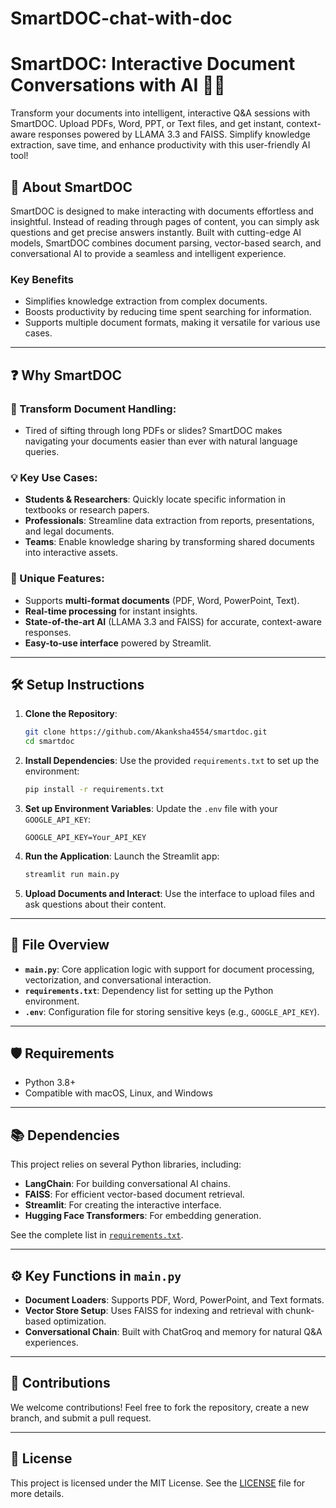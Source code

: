 # SmartDOC-chat-with-doc
# SmartDOC: Interactive Document Conversations with AI 📄💬
Transform your documents into intelligent, interactive Q&amp;A sessions with SmartDOC. Upload PDFs, Word, PPT, or Text files, and get instant, context-aware responses powered by LLAMA 3.3 and FAISS. Simplify knowledge extraction, save time, and enhance productivity with this user-friendly AI tool!

## 📖 About SmartDOC

SmartDOC is designed to make interacting with documents effortless and insightful. Instead of reading through pages of content, you can simply ask questions and get precise answers instantly. Built with cutting-edge AI models, SmartDOC combines document parsing, vector-based search, and conversational AI to provide a seamless and intelligent experience.

### Key Benefits
- Simplifies knowledge extraction from complex documents.
- Boosts productivity by reducing time spent searching for information.
- Supports multiple document formats, making it versatile for various use cases.

---

## ❓ Why SmartDOC

### 🚀 Transform Document Handling:
- Tired of sifting through long PDFs or slides? SmartDOC makes navigating your documents easier than ever with natural language queries.

### 💡 Key Use Cases:
- **Students & Researchers**: Quickly locate specific information in textbooks or research papers.
- **Professionals**: Streamline data extraction from reports, presentations, and legal documents.
- **Teams**: Enable knowledge sharing by transforming shared documents into interactive assets.

### 🌟 Unique Features:
- Supports **multi-format documents** (PDF, Word, PowerPoint, Text).
- **Real-time processing** for instant insights.
- **State-of-the-art AI** (LLAMA 3.3 and FAISS) for accurate, context-aware responses.
- **Easy-to-use interface** powered by Streamlit.

---

## 🛠️ Setup Instructions

1. **Clone the Repository**:
   ```bash
   git clone https://github.com/Akanksha4554/smartdoc.git
   cd smartdoc
   ```

2. **Install Dependencies**:
   Use the provided `requirements.txt` to set up the environment:
   ```bash
   pip install -r requirements.txt
   ```

3. **Set up Environment Variables**:
   Update the `.env` file with your `GOOGLE_API_KEY`:
   ```plaintext
   GOOGLE_API_KEY=Your_API_KEY
   ```

4. **Run the Application**:
   Launch the Streamlit app:
   ```bash
   streamlit run main.py
   ```

5. **Upload Documents and Interact**:
   Use the interface to upload files and ask questions about their content.

---

## 📁 File Overview

- **`main.py`**: Core application logic with support for document processing, vectorization, and conversational interaction.
- **`requirements.txt`**: Dependency list for setting up the Python environment.
- **`.env`**: Configuration file for storing sensitive keys (e.g., `GOOGLE_API_KEY`).

---

## 🛡️ Requirements

- Python 3.8+
- Compatible with macOS, Linux, and Windows

---

## 📚 Dependencies

This project relies on several Python libraries, including:
- **LangChain**: For building conversational AI chains.
- **FAISS**: For efficient vector-based document retrieval.
- **Streamlit**: For creating the interactive interface.
- **Hugging Face Transformers**: For embedding generation.

See the complete list in [`requirements.txt`](requirements.txt).

---

## ⚙️ Key Functions in `main.py`

- **Document Loaders**:
  Supports PDF, Word, PowerPoint, and Text formats.
- **Vector Store Setup**:
  Uses FAISS for indexing and retrieval with chunk-based optimization.
- **Conversational Chain**:
  Built with ChatGroq and memory for natural Q&A experiences.

---

## 🤝 Contributions

We welcome contributions! Feel free to fork the repository, create a new branch, and submit a pull request.

---

## 📜 License

This project is licensed under the MIT License. See the [LICENSE](LICENSE) file for more details.

```
